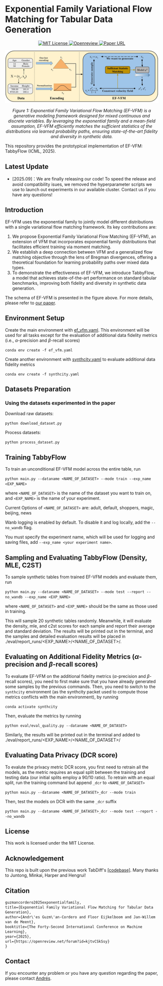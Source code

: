 # Exponential Family Variational Flow Matching for Tabular Data Generation

<p align="center">
  <a href="https://github.com/andresguzco/ef-vfm/blob/main/LICENSE.txt">
    <img alt="MIT License" src="https://img.shields.io/badge/License-MIT-yellow.svg">
  </a>
  <a href="https://openreview.net/pdf?id=kjtvCSkSsy">
    <img alt="Openreview" src="https://img.shields.io/badge/review-OpenReview-blue">
  </a>
  <a href="https://arxiv.org/pdf/2506.05940">
    <img alt="Paper URL" src="https://img.shields.io/badge/cs.LG-2506.05940-B31B1B.svg">
  </a>
</p>

<div align="center">
  <img src="images/demo.jpg" alt="Model Logo" width="800" style="margin-left:'auto' margin-right:'auto' display:'block'"/>
  <p><em> Figure 1: Exponential Family Variational Flow Matching (EF-VFM) is a generative modeling framework designed for mixed continuous
and discrete variables. By leveraging the exponential family and a mean-field assumption, EF-VFM efficiently matches the sufficient
statistics of the distributions via learned probability paths, ensuring state-of-the-art fidelity and diversity in synthetic data.</a></em></p>
</div>

This repository provides the prototypical implementation of EF-VFM: TabbyFlow (ICML, 2025).

## Latest Update

- [2025.09]：We are finally releasing our code! To speed the release and avoid compatibility isues, we removed the hyperparameter scripts we use to launch out experiments in our available cluster. Contact us if you have any questions!

## Introduction

EF-VFM uses the exponential family to jointly model different distributions with a single variational flow matching framework. Its key contributions are:  

1) We propose Exponential Family Variational Flow Matching (EF-VFM), an extension of VFM that incorporates exponential family distributions that facilitates efficient training via moment matching.
2) We establish a deep connection between VFM and a generalized flow matching objective through the lens of Bregman divergences, offering a theoretical foundation for learning probability paths over mixed data types.
3) To demonstrate the effectiveness of EF-VFM, we introduce TabbyFlow, a model that achieves state-of-the-art performance on standard tabular benchmarks, improving both fidelity and diversity in synthetic data generation.

The schema of EF-VFM is presented in the figure above. For more details, please refer to [our paper](https://arxiv.org/pdf/2506.05940).

## Environment Setup

Create the main environment with [ef_vfm.yaml](ef_vfm.yaml). This environment will be used for all tasks except for the evaluation of additional data fidelity metrics (i.e., $\alpha$-precision and $\beta$-recall scores)

```conda env create -f ef_vfm.yaml```

Create another environment with [synthcity.yaml](synthcity.yaml) to evaluate additional data fidelity metrics

```conda env create -f synthcity.yaml```

## Datasets Preparation

### Using the datasets experimented in the paper

Download raw datasets:

```python download_dataset.py```

Process datasets:

```python process_dataset.py```

## Training TabbyFlow

To train an unconditional EF-VFM model across the entire table, run

```python main.py --dataname <NAME_OF_DATASET> --mode train --exp_name <EXP_NAME>```

where ```<NAME_OF_DATASET>``` is the name of the dataset you want to train on, and ```<EXP_NAME>``` is the name of your experiment.

Current Options of ```<NAME_OF_DATASET>``` are: adult, default, shoppers, magic, beijing, news

Wanb logging is enabled by default. To disable it and log locally, add the ```--no_wandb``` flag.

You must specify the experiment name, which will be used for logging and saving files, add ```--exp_name <your experiment name>```.

## Sampling and Evaluating TabbyFlow (Density, MLE, C2ST)

To sample synthetic tables from trained EF-VFM models and evaluate them, run

```python main.py --dataname <NAME_OF_DATASET> --mode test --report --no_wandb --exp_name <EXP_NAME>```

where ```<NAME_OF_DATASET>``` and ```<EXP_NAME>``` should be the same as those used in training.

This will sample 20 synthetic tables randomly. Meanwhile, it will evaluate the density, mle, and c2st scores for each sample and report their average and standard deviation. The results will be printed out in the terminal, and the samples and detailed evaluation results will be placed in ./eval/report_runs/<EXP_NAME>/<NAME_OF_DATASET>/.

## Evaluating on Additional Fidelity Metrics ($\alpha$-precision and $\beta$-recall scores)

To evaluate EF-VFM on the additional fidelity metrics ($\alpha$-precision and $\beta$-recall scores), you need to first make sure that you have already generated some samples by the previous commands. Then, you need to switch to the `synthcity` environment (as the synthcity packet used to compute those metrics conflicts with the main environment), by running

```conda activate synthcity```

Then, evaluate the metrics by running

```python eval/eval_quality.py --dataname <NAME_OF_DATASET>```

Similarly, the results will be printed out in the terminal and added to ./eval/report_runs/<EXP_NAME>/<NAME_OF_DATASET>/

## Evaluating Data Privacy (DCR score)

To evalute the privacy metric DCR score, you first need to retrain all the models, as the metric requires an equal split between the training and testing data (our initial splits employ a 90/10 ratio). To retrain with an equal split, run the training command but append `_dcr` to ```<NAME_OF_DATASET>```

```python main.py --dataname <NAME_OF_DATASET>_dcr --mode train```

Then, test the models on DCR with the same `_dcr` suffix

```python main.py --dataname <NAME_OF_DATASET>_dcr --mode test --report --no_wandb```

## License

This work is licensed under the MIT License.

## Acknowledgement

This repo is built upon the previous work TabDiff's [[codebase]](https://github.com/MinkaiXu/TabDiff). Many thanks to Juntong, Minkai, Harper and Hengrui!

## Citation

```@inproceedings{
guzmancordero2025exponentialfamily,
title={Exponential Family Variational Flow Matching for Tabular Data Generation},
author={Andr\'es Guzm\'an-Cordero and Floor Eijkelboom and Jan-Willem van de Meent},
booktitle={The Forty-Second International Conference on Machine Learning},
year={2025},
url={https://openreview.net/forum?id=kjtvCSkSsy}
}
```

## Contact

If you encounter any problem or you have any question regarding the paper, please contact [Andrés](andresguzco@gmail.com).
